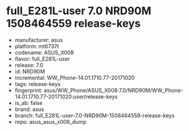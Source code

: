 # full_E281L-user 7.0 NRD90M 1508464559 release-keys
- manufacturer: asus
- platform: mt6737t
- codename: ASUS_X008
- flavor: full_E281L-user
- release: 7.0
- id: NRD90M
- incremental: WW_Phone-14.01.1710.77-20171020
- tags: release-keys
- fingerprint: asus/WW_Phone/ASUS_X008:7.0/NRD90M/WW_Phone-14.01.1710.77-20171020:user/release-keys
- is_ab: false
- brand: asus
- branch: full_E281L-user-7.0-NRD90M-1508464559-release-keys
- repo: asus_asus_x008_dump
